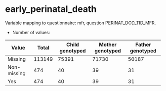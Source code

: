 # early_perinatal_death
Variable mapping to questionnaire: mfr, question PERINAT_DOD_TID_MFR.
- Number of values:

| Value | Total | Child genotyped | Mother genotyped | Father genotyped |
| ----- | ----- | --------------- | ---------------- | ---------------- |
| Missing | 113149 | 75391 | 71730 | 50187 |
| Non-missing | 474 | 40 | 39 | 31 |
| Yes | 474 | 40 | 39 |31 |



